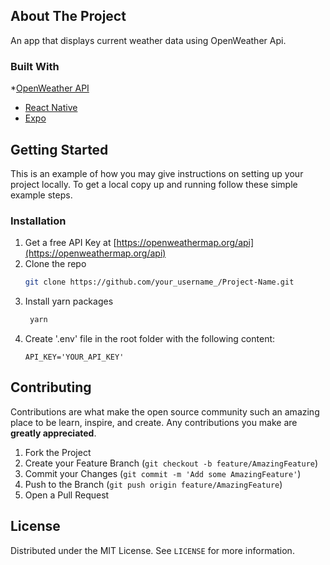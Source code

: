 <!--
*** Thanks for checking out the Best-README-Template. If you have a suggestion
*** that would make this better, please fork the repo and create a pull request
*** or simply open an issue with the tag "enhancement".
*** Thanks again! Now go create something AMAZING! :D
-->











<!-- ABOUT THE PROJECT -->
## About The Project


An app that displays current weather data using OpenWeather Api.
### Built With

*[OpenWeather API](https://openweathermap.org/api)
* [React Native](https://reactnative.dev/m)
* [Expo](https://expo.io/)




<!-- GETTING STARTED -->
## Getting Started

This is an example of how you may give instructions on setting up your project locally.
To get a local copy up and running follow these simple example steps.


### Installation

1. Get a free API Key at [https://openweathermap.org/api](https://openweathermap.org/api)
2. Clone the repo
   ```sh
   git clone https://github.com/your_username_/Project-Name.git
   ```
3. Install yarn packages
   ```sh
    yarn
   ```
4. Create '.env' file in the root folder with the following content:
   ```JS
   API_KEY='YOUR_API_KEY'
   ```

<!-- CONTRIBUTING -->
## Contributing

Contributions are what make the open source community such an amazing place to be learn, inspire, and create. Any contributions you make are **greatly appreciated**.

1. Fork the Project
2. Create your Feature Branch (`git checkout -b feature/AmazingFeature`)
3. Commit your Changes (`git commit -m 'Add some AmazingFeature'`)
4. Push to the Branch (`git push origin feature/AmazingFeature`)
5. Open a Pull Request



<!-- LICENSE -->
## License

Distributed under the MIT License. See `LICENSE` for more information.








